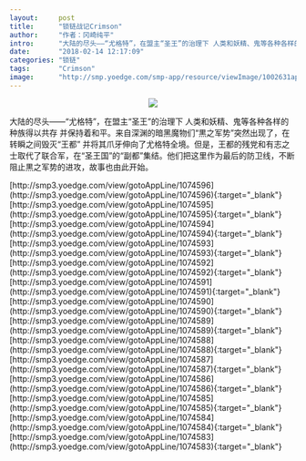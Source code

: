 ```yaml
---
layout:     post
title:      "锁链战记Crimson"
author:     "作者：冈崎纯平"
intro:      "大陆的尽头——“尤格特”，在盟主“圣王”的治理下 人类和妖精、鬼等各种各样的种族得以共存 并保持着和平。来自深渊的暗黑魔物们“黒之军势”突然出现了，在转瞬之间毁灭“王都” 并将其爪牙伸向了尤格特全境。但是，王都的残党和有志之士取代了联合军，在“圣王国”的“副都”集结。他们把这里作为最后的防卫线，不断阻止黒之军势的进攻，故事也由此开始。"
date:       "2018-02-14 12:17:09"
categories: "锁链"
tags:       "Crimson"
image:      "http://smp.yoedge.com/smp-app/resource/viewImage/1002631appline.png"
---
```

<div style="text-align: center">
<p><img src="http://smp.yoedge.com/smp-app/resource/viewImage/1002631appline.png"/></p>
</div>
<p class="post-meta">
<span>大陆的尽头——“尤格特”，在盟主“圣王”的治理下 人类和妖精、鬼等各种各样的种族得以共存 并保持着和平。来自深渊的暗黑魔物们“黒之军势”突然出现了，在转瞬之间毁灭“王都” 并将其爪牙伸向了尤格特全境。但是，王都的残党和有志之士取代了联合军，在“圣王国”的“副都”集结。他们把这里作为最后的防卫线，不断阻止黒之军势的进攻，故事也由此开始。</span>
</p>
[http://smp3.yoedge.com/view/gotoAppLine/1074596](http://smp3.yoedge.com/view/gotoAppLine/1074596){:target="_blank"}
[http://smp3.yoedge.com/view/gotoAppLine/1074595](http://smp3.yoedge.com/view/gotoAppLine/1074595){:target="_blank"}
[http://smp3.yoedge.com/view/gotoAppLine/1074594](http://smp3.yoedge.com/view/gotoAppLine/1074594){:target="_blank"}
[http://smp3.yoedge.com/view/gotoAppLine/1074593](http://smp3.yoedge.com/view/gotoAppLine/1074593){:target="_blank"}
[http://smp3.yoedge.com/view/gotoAppLine/1074592](http://smp3.yoedge.com/view/gotoAppLine/1074592){:target="_blank"}
[http://smp3.yoedge.com/view/gotoAppLine/1074591](http://smp3.yoedge.com/view/gotoAppLine/1074591){:target="_blank"}
[http://smp3.yoedge.com/view/gotoAppLine/1074590](http://smp3.yoedge.com/view/gotoAppLine/1074590){:target="_blank"}
[http://smp3.yoedge.com/view/gotoAppLine/1074589](http://smp3.yoedge.com/view/gotoAppLine/1074589){:target="_blank"}
[http://smp3.yoedge.com/view/gotoAppLine/1074588](http://smp3.yoedge.com/view/gotoAppLine/1074588){:target="_blank"}
[http://smp3.yoedge.com/view/gotoAppLine/1074587](http://smp3.yoedge.com/view/gotoAppLine/1074587){:target="_blank"}
[http://smp3.yoedge.com/view/gotoAppLine/1074586](http://smp3.yoedge.com/view/gotoAppLine/1074586){:target="_blank"}
[http://smp3.yoedge.com/view/gotoAppLine/1074585](http://smp3.yoedge.com/view/gotoAppLine/1074585){:target="_blank"}
[http://smp3.yoedge.com/view/gotoAppLine/1074584](http://smp3.yoedge.com/view/gotoAppLine/1074584){:target="_blank"}
[http://smp3.yoedge.com/view/gotoAppLine/1074583](http://smp3.yoedge.com/view/gotoAppLine/1074583){:target="_blank"}


